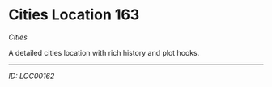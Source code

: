 # Cities Location 163

*Cities*

A detailed cities location with rich history and plot hooks.

---
*ID: LOC00162*